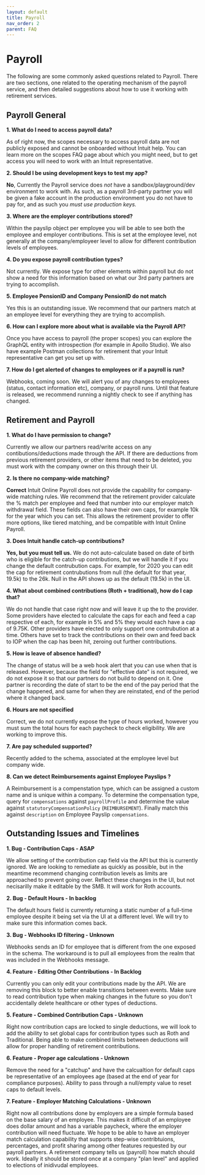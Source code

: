 ```yaml
---
layout: default
title: Payroll
nav_order: 2
parent: FAQ
---
```


# Payroll

The following are some commonly asked questions related to Payroll. There are two sections, one related to the operating mechanism of the payroll service, and then detailed suggestions about how to use it working with retirement services. 

## Payroll General 

**1\.  What do I need to access payroll data?**

As of right now, the scopes necessary to access payroll data are not publicly exposed and cannot be onboarded without Intuit help. You can learn more on the scopes FAQ page about which you might need, but to get access you will need to work with an Intuit representative.

**2\. Should I be using development keys to test my app?**

**No**, Currently the Payroll service does *not* have a sandbox/playground/dev environment to work with. As such, as a payroll 3rd-party partner you will be given a fake account in the production environment you do not have to pay for, and as such you *must use production keys.* 

**3\. Where are the employer contributions stored?**

Within the payslip object per employee you will be able to see both the employee and employer contributions. This is set at the employee level, not generally at the company/employeer level to allow for different contribution levels of employees.

**4\. Do you expose payroll contribution types?**

Not currently. We expose type for other elements within payroll but do not show a need for this information based on what our 3rd party partners are trying to accomplish. 

**5\. Employee PensionID and Company PensionID do not match**

Yes this is an outstanding issue. We recommend that our partners match at an employee level for everything they are trying to accomplish.  

**6\. How can I explore more about what is available via the Payroll API?**

Once you have access to payroll (the proper scopes) you can explore the GraphQL entity with introspection (for example in Apollo Studio). We also have example Postman collections for retirement that your Intuit representative can get you set up with. 

  **7\. How do I get alerted of changes to employees or if a payroll is run?**

Webhooks, coming soon. We will alert you of any changes to employees (status, contact information etc), company, or payroll runs. Until that feature is released, we recommend running a nightly check to see if anything has changed. 


## Retirement and Payroll 

**1\. What do I have permission to change?**

Currently we allow our partners read/write access on any contibutions/deductions made through the API. If there are deductions from previous retirement providers, or other items that need to be deleted, you must work with the company owner on this through their UI. 

**2\. Is there no company-wide matching?**

**Correct** Intuit Online Payroll does not provide the capability for company-wide matching rules. We recommend that the retirement provider calculate the % match per employee and feed that number into our employer match withdrawal field. These fields can also have their own caps, for example 10k for the year which you can set. This allows the retirement provider to offer more options, like tiered matching, and be compatible with Intuit Online Payroll. 

**3\. Does Intuit handle catch-up contributions?**

**Yes, but you must tell us.** We do not auto-calculate based on date of birth who is eligible for the catch-up contributions, but we will handle it if you change the default contrubution caps. For example, for 2020 you can edit the cap for retirement contrubutions from null (the default for that year, 19.5k) to the 26k. Null in the API shows up as the default (19.5k) in the UI. 

**4\. What about combined contributions (Roth + traditional), how do I cap that?**

We do not handle that case right now and will leave it up the to the provider. Some providers have elected to calculate the caps for each and feed a cap respective of each, for example in 5% and 5% they would each have a cap of 9.75K. Other providers have elected to only support one contrubution at a time. Others have set to track the contributions on their own and feed back to IOP when the cap has been hit, zeroing out further contributions. 

**5\. How is leave of absence handled?**

The change of status will be a web hook alert that you can use when that is released. However, because the field for "effective date" is not required, we do not expose it so that our partners do not build to depend on it. One partner is recording the date of start to be the end of the pay period that the change happened, and same for when they are reinstated, end of the period where it changed back.  

**6\. Hours are not specified**

Correct, we do not currently expose the type of hours worked, however you must sum the total hours for each paycheck to check eligibility. We are working to improve this. 

**7\. Are pay scheduled supported?**

Recently added to the schema, associated at the employee level but company wide. 

**8\. Can we detect Reimbursements against Employee Payslips ?**

A Reimbursement is a compenstation type, which can be assigned a custom name and is unique within a company. To determine the compensation type, query for `compensations` against `payrollProfile`  and determine the value against `statutoryCompensationPolicy` (`REIMBURSEMENT`). Finally match this against `description` on Employee Payslip `compensations`.



## Outstanding Issues and Timelines

**1\. Bug - Contribution Caps - ASAP**

We allow setting of the contribution cap field via the API but this is currently ignored. We are looking to remediate as quickly as possible, but in the meantime recommend changing contribution levels as limits are approached to prevent going over. Reflect these changes in the UI, but not necisarilly make it editable by the SMB. It will work for Roth accounts. 

**2\. Bug - Default Hours - In backlog**

The default hours field is currently returning a static number of a full-time employee despite it being set via the UI at a different level. We will try to make sure this information comes back. 

**3\. Bug - Webhooks ID filtering - Unknown**

Webhooks sends an ID for employee that is different from the one exposed in the schema. The workaround is to pull all employees from the realm that was included in the Webhooks message. 

**4\. Feature - Editing Other Contributions - In Backlog**

Currently you can only edit your contributions made by the API. We are removing this block to better enable transitions between events. Make sure to read contribution type when making changes in the future so you don't accidentally delete healthcare or other types of deductions. 

**5\. Feature - Combined Contribution Caps - Unknown**

Right now contribution caps are locked to single deductions, we will look to add the ability to set global caps for contribution types such as Roth and Traditional. Being able to make combined limits between deductions will allow for proper handling of retirement contributions. 

**6\. Feature - Proper age calculations - Unknown**

Remove the need for a "catchup" and have the calcualtion for default caps be representative of an employees age (based at the end of year for compliance purposes). Ability to pass through a null/empty value to reset caps to default levels. 

**7\. Feature - Employer Matching Calculations - Unknown**

Right now all contributions done by employers are a simple formula based on the base salary of an employee. This makes it difficult of an employee does dollar amount and has a variable paycheck, where the employer contribution will need fluctuate. We hope to be able to have an employer match calculation capability that supports step-wise contribtuions, percentages, and profit sharing among other features requested by our payroll partners. A retirement company tells us (payroll) how match should work. Ideally it should be stored once at a company "plan level" and applied to elections of inidivudal employees.
